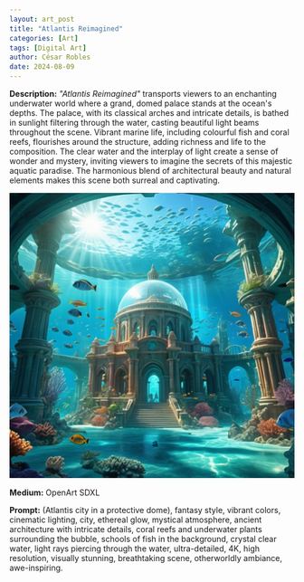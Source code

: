 ```yaml
---
layout: art_post
title: "Atlantis Reimagined"
categories: [Art]
tags: [Digital Art]
author: César Robles
date: 2024-08-09
---
```

**Description:** *"Atlantis Reimagined"* transports viewers to an enchanting underwater world where a grand, domed palace stands at the ocean's depths. The palace, with its classical arches and intricate details, is bathed in sunlight filtering through the water, casting beautiful light beams throughout the scene. Vibrant marine life, including colourful fish and coral reefs, flourishes around the structure, adding richness and life to the composition. The clear water and the interplay of light create a sense of wonder and mystery, inviting viewers to imagine the secrets of this majestic aquatic paradise. The harmonious blend of architectural beauty and natural elements makes this scene both surreal and captivating.

![Atlantis Reimagined](/imag/digital_art/atlantis_reimagined.jpg)

**Medium:** OpenArt SDXL

**Prompt:** (Atlantis city in a protective dome), fantasy style, vibrant colors, cinematic lighting, city, ethereal glow, mystical atmosphere, ancient architecture with intricate details, coral reefs and underwater plants surrounding the bubble, schools of fish in the background, crystal clear water, light rays piercing through the water, ultra-detailed, 4K, high resolution, visually stunning, breathtaking scene, otherworldly ambiance, awe-inspiring.
